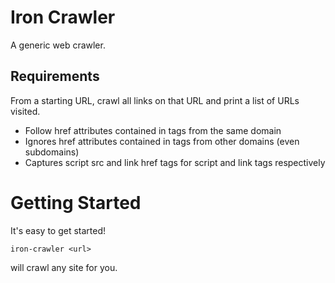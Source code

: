 # Iron Crawler

A generic web crawler.

## Requirements

From a starting URL, crawl all links on that URL and print a list of URLs visited.

- Follow href attributes contained in tags from the same domain
- Ignores href attributes contained in tags from other domains (even subdomains)
- Captures script src and link href tags for script and link tags respectively

# Getting Started

It's easy to get started!

```
iron-crawler <url>
```

will crawl any site for you.


